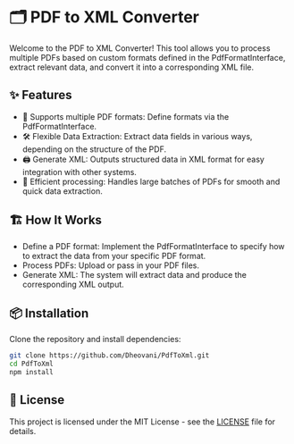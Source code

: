 # 🗂️ PDF to XML Converter

Welcome to the PDF to XML Converter! This tool allows you to process multiple PDFs based on custom formats defined in the PdfFormatInterface, extract relevant data, and convert it into a corresponding XML file.

## ✨ Features

- 📄 Supports multiple PDF formats: Define formats via the PdfFormatInterface.
- 🛠️ Flexible Data Extraction: Extract data fields in various ways, depending on the structure of the PDF.
- 🖨️ Generate XML: Outputs structured data in XML format for easy integration with other systems.
- 🔄 Efficient processing: Handles large batches of PDFs for smooth and quick data extraction.

## 🏗️ How It Works

- Define a PDF format: Implement the PdfFormatInterface to specify how to extract the data from your specific PDF format.
- Process PDFs: Upload or pass in your PDF files.
- Generate XML: The system will extract data and produce the corresponding XML output.

## 📦 Installation

Clone the repository and install dependencies:

```bash
git clone https://github.com/Dheovani/PdfToXml.git
cd PdfToXml
npm install
```

## 📄 License

This project is licensed under the MIT License - see the [LICENSE](LICENSE) file for details.
